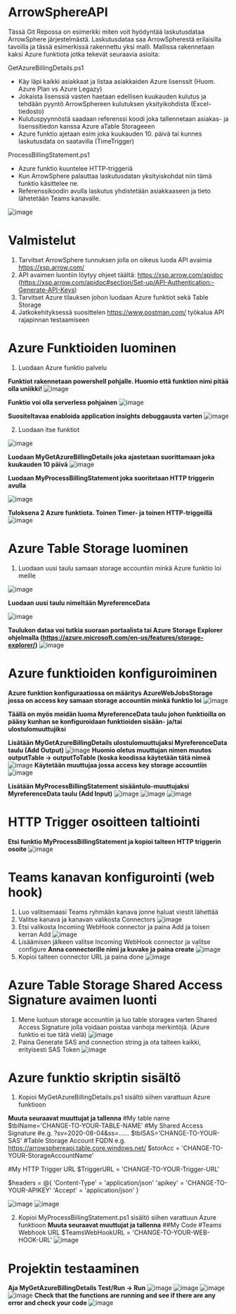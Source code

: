 # ArrowSphereAPI
Tässä Git Repossa on esimerkki miten voit hyödyntää laskutusdataa ArrowSphere järjestelmästä.
Laskutusdataa saa ArrowSpherestä erilaisilla tavoilla ja tässä esimerkissä rakennettu yksi malli.
Mallissa rakennetaan kaksi Azure funktiota jotka tekevät seuraavia asioita:

GetAzureBillingDetails.ps1
  - Käy läpi kaikki asiakkaat ja listaa asiakkaiden Azure lisenssit (Huom. Azure Plan vs Azure Legazy)
  - Jokaista lisenssiä vasten haetaan edellisen kuukauden kulutus ja tehdään pyyntö ArrowSphereen kulutuksen yksityikohdista (Excel-tiedosto)
  - Kulutuspyynnöstä saadaan referenssi koodi joka tallennetaan asiakas- ja lisenssitiedon kanssa Azure aTable Storageeen
  - Azure funktio ajetaan esim joka kuukauden 10. päivä tai kunnes laskutusdata on saatavilla (TimeTrigger)

ProcessBillingStatement.ps1
  - Azure funktio kuuntelee HTTP-triggeriä
  - Kun ArrowSphere palauttaa laskutusdatan yksityiskohdat niin tämä funktio käsittelee ne.
  - Referenssikoodin avulla laskutus yhdistetään asiakkaaseen ja tieto lähetetään Teams kanavalle.

![image](https://user-images.githubusercontent.com/69797126/126116597-cd893c60-fad8-4f1b-b46a-d9a661b8546a.png)

# Valmistelut
1. Tarvitset ArrowSphere tunnuksen jolla on oikeus luoda API avaimia https://xsp.arrow.com/
2. API avaimen luontiin löytyy ohjeet täältä: https://xsp.arrow.com/apidoc (https://xsp.arrow.com/apidoc#section/Set-up/API-Authentication:-Generate-API-Keys)
3. Tarvitset Azure tilauksen johon luodaan Azure funktiot sekä Table Storage
4. Jatkokehityksessä suosittelen https://www.postman.com/ työkalua API rajapinnan testaamiseen

# Azure Funktioiden luominen
1. Luodaan Azure funktio palvelu

**Funktiot rakennetaan powershell pohjalle. Huomio että funktion nimi pitää olla uniikki!**
![image](https://user-images.githubusercontent.com/69797126/126118522-422cd17b-de4f-4362-adab-7c5d8d88f3a4.png)

**Funktio voi olla serverless pohjainen**
![image](https://user-images.githubusercontent.com/69797126/126118651-6bd93753-d9c7-4f5c-8f1f-761abd27c3b4.png)

**Suositeltavaa enabloida application insights debuggausta varten**
![image](https://user-images.githubusercontent.com/69797126/126118721-d5473ea6-3c50-49f3-b519-995aaba50430.png)

2. Luodaan itse funktiot

![image](https://user-images.githubusercontent.com/69797126/126119330-f22d2b6a-79ee-438f-b414-34a25b50597f.png)

**Luodaan MyGetAzureBillingDetails joka ajastetaan suorittamaan joka kuukauden 10 päivä**
![image](https://user-images.githubusercontent.com/69797126/126119880-3a08bd82-76ff-4e46-8f22-1543f3167dcd.png)

**Luodaan MyProcessBillingStatement joka suoritetaan HTTP triggerin avulla**

![image](https://user-images.githubusercontent.com/69797126/126120311-1fe4cdfb-b81c-4261-9632-80fbc78bde8d.png)

**Tuloksena 2 Azure funktiota. Toinen Timer- ja toinen HTTP-triggeillä**
![image](https://user-images.githubusercontent.com/69797126/126120483-962b9131-ca5e-4cf7-a3d6-bb39ea5d831a.png)

# Azure Table Storage luominen
1. Luodaan uusi taulu samaan storage accountiin minkä Azure funktio loi meille

![image](https://user-images.githubusercontent.com/69797126/126121443-89211616-11e0-4fcc-9c14-a09770343934.png)

**Luodaan uusi taulu nimeltään MyreferenceData**

![image](https://user-images.githubusercontent.com/69797126/126121296-af90d51a-49d9-412d-89da-6015908f60f9.png)

**Taulukon dataa voi tutkia suoraan portaalista tai Azure Storage Explorer ohjelmalla (https://azure.microsoft.com/en-us/features/storage-explorer/)**
![image](https://user-images.githubusercontent.com/69797126/126121889-a483f054-52f2-466a-8845-c6f41fce72a1.png)

# Azure funktioiden konfiguroiminen

**Azure funktion konfiguraatiossa on määritys AzureWebJobsStorage jossa on access key samaan storage accountiin minkä funktio loi**
![image](https://user-images.githubusercontent.com/69797126/126126163-8747dd2d-f1b4-4e1b-bf18-b4eda4ca1c3c.png)

**Täällä on myös meidän luoma MyreferenceData taulu johon funktioilla on pääsy kunhan se konfiguroidaan funktioiden sisään- ja/tai ulostulomuuttujiksi**

**Lisätään MyGetAzureBillingDetails ulostulomuuttujaksi MyreferenceData taulu (Add Output)**
![image](https://user-images.githubusercontent.com/69797126/126126590-08e3bda6-6589-453d-8adb-5313db2a9eb0.png)
**Huomio oletus muuttujan nimen muutos outputTable -> outputToTable (koska koodissa käytetään tätä nimeä**
![image](https://user-images.githubusercontent.com/69797126/126127400-3592ab0d-bd20-4147-88bc-bd5d1067e5f3.png)
**Käytetään muuttujaa jossa access key storage accountiin**
![image](https://user-images.githubusercontent.com/69797126/126127450-1726b5e0-18fb-4853-b659-890d047d725d.png)

**Lisätään MyProcessBillingStatement sisääntulo-muuttujaksi MyreferenceData taulu (Add Input)**
![image](https://user-images.githubusercontent.com/69797126/126129287-629e7bc7-9742-42a0-91bc-6b2c7cd65fa0.png)
![image](https://user-images.githubusercontent.com/69797126/126128865-ba4280e0-1f25-43fb-83d7-9139e9411d62.png)
![image](https://user-images.githubusercontent.com/69797126/126128991-b11e98bd-c21f-47fb-8468-df5e77b114ae.png)

# HTTP Trigger osoitteen taltiointi
**Etsi funktio MyProcessBillingStatement ja kopioi talteen HTTP triggerin osoite**
![image](https://user-images.githubusercontent.com/69797126/126140101-ebd01b70-d7de-420b-83ab-57bd4f3c5f50.png)


# Teams kanavan konfigurointi (web hook)
1. Luo valitsemaasi Teams ryhmään kanava jonne haluat viestit lähettää
2. Valitse kanava ja kanavan valikosta Connectors
![image](https://user-images.githubusercontent.com/69797126/126136267-83d34aa4-ac98-43a1-a763-762cef210d3d.png)
3. Etsi valikosta Incoming WebHook connector ja paina Add ja toisen kerran Add
![image](https://user-images.githubusercontent.com/69797126/126136563-36a2044f-6a83-4346-9040-7e959f0a35b8.png)
4. Lisäämisen jälkeen valitse Incoming WebHook connector ja valitse configure
**Anna connectorille nimi ja kuvake ja paina create**
![image](https://user-images.githubusercontent.com/69797126/126137262-e9ea57cb-bb5b-4587-946a-1ebcdd86378f.png)
5. Kopioi talteen connector URL ja paina done
![image](https://user-images.githubusercontent.com/69797126/126137596-ae38c5a2-80ee-4863-803a-8ab0cc146ba4.png)

# Azure Table Storage Shared Access Signature avaimen luonti
1. Mene luotuun storage accountiin ja luo table storagea varten Shared Access Signature jolla voidaan poistaa vanhoja merkintöjä. (Azure funktio ei tue tätä vielä)
![image](https://user-images.githubusercontent.com/69797126/126139085-09102df8-2d77-44a6-9660-3c7cac62e2cb.png)
2. Paina Generate SAS and connection string ja ota talteen kaikki, erityisesti SAS Token
![image](https://user-images.githubusercontent.com/69797126/126139278-7560772c-9e67-4b35-923c-6ec607be3d1f.png)


# Azure funktio skriptin sisältö
1. Kopioi MyGetAzureBillingDetails.ps1 sisältö siihen varattuun Azure funktioon

**Muuta seuraavat muuttujat ja tallenna**
#My table name
$tblName='CHANGE-TO-YOUR-TABLE-NAME'
#My Shared Access Signature #e.g. ?sv=2020-08-04&ss=...... 
$tblSAS='CHANGE-TO-YOUR-SAS'
#Table Storage Account FQDN e.g. https://arrowsphereapi.table.core.windows.net/ 
$storAcc = 'CHANGE-TO-YOUR-StorageAccountName'

#My HTTP Trigger URL
$TriggerURL = 'CHANGE-TO-YOUR-Trigger-URL'

$headers = @{
'Content-Type' = 'application/json'
'apikey' = 'CHANGE-TO-YOUR-APIKEY'
'Accept' = 'application/json'
}

![image](https://user-images.githubusercontent.com/69797126/126142839-3f8439a3-c077-48a4-9e2c-e0291313d5e7.png)
![image](https://user-images.githubusercontent.com/69797126/126143623-e7ca88d9-ec94-4a0f-9c12-3992c6bbf3aa.png)

2. Kopioi MyProcessBillingStatement.ps1 sisältö siihen varattuun Azure funktioon
**Muuta seuraavat muuttujat ja tallenna**
##My Code
#Teams Webhook URL
$TeamsWebHookURL = 'CHANGE-TO-YOUR-WEB-HOOK-URL'
![image](https://user-images.githubusercontent.com/69797126/126144084-686f3fe1-4daf-4eec-a52a-603e3ec4ee9d.png)

# Projektin testaaminen
**Aja MyGetAzureBillingDetails Test/Run -> Run**
![image](https://user-images.githubusercontent.com/69797126/126144822-81801e6f-c369-499b-9c43-b77d0a5a53d6.png)
![image](https://user-images.githubusercontent.com/69797126/126144769-cac96f6b-7d20-4ef9-96b4-ab34effffba3.png)
![image](https://user-images.githubusercontent.com/69797126/126145045-a78b6be5-b1d1-474c-a80f-80eb6ca9bab1.png)
![image](https://user-images.githubusercontent.com/69797126/126145428-1fc79839-02a7-4235-a28c-9e65cc4097e4.png)
**Check that the functions are running and see if there are any error and check your code**
![image](https://user-images.githubusercontent.com/69797126/126145693-48087fcf-818b-4724-8911-a0e51126edbf.png)


